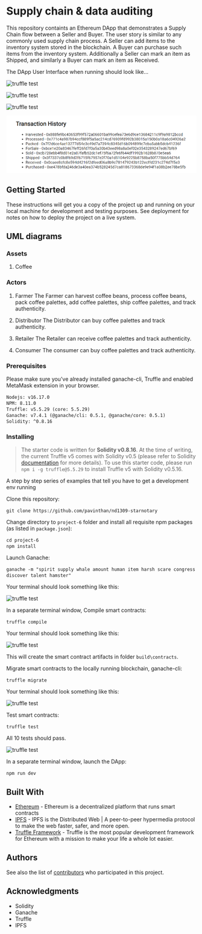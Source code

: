 # Supply chain & data auditing

This repository containts an Ethereum DApp that demonstrates a Supply Chain flow between a Seller and Buyer. The user story is similar to any commonly used supply chain process. A Seller can add items to the inventory system stored in the blockchain. A Buyer can purchase such items from the inventory system. Additionally a Seller can mark an item as Shipped, and similarly a Buyer can mark an item as Received.

The DApp User Interface when running should look like...

![truffle test](images/ftc_product_overview.png)

![truffle test](images/ftc_farm_details.png)

![truffle test](images/ftc_product_details.png)

![truffle test](images/ftc_transaction_history.png)

## Getting Started

These instructions will get you a copy of the project up and running on your local machine for development and testing purposes. See deployment for notes on how to deploy the project on a live system.

## UML diagrams

### Assets

1. Coffee

### Actors

1. Farmer
   The Farmer can harvest coffee beans, process coffee beans, pack coffee palettes, add coffee palettes, ship coffee palettes, and track authenticity.

2. Distributor
   The Distributor can buy coffee palettes and track authenticity.

3. Retailer
   The Retailer can receive coffee palettes and track authenticity.

4. Consumer
   The consumer can buy coffee palettes and track authenticity.

### Prerequisites

Please make sure you've already installed ganache-cli, Truffle and enabled MetaMask extension in your browser.

```
Nodejs: v16.17.0
NPM: 8.11.0
Truffle: v5.5.29 (core: 5.5.29)
Ganache: v7.4.1 (@ganache/cli: 0.5.1, @ganache/core: 0.5.1)
Solidity: ^0.8.16
```

### Installing

> The starter code is written for **Solidity v0.8.16**. At the time of writing, the current Truffle v5 comes with Solidity v0.5 (please refer to Solidity [documentation](https://docs.soliditylang.org/en/v0.8.16/080-breaking-changes.html) for more details). To use this starter code, please run `npm i -g truffle@5.5.29` to install Truffle v5 with Solidity v0.5.16.

A step by step series of examples that tell you have to get a development env running

Clone this repository:

```
git clone https://github.com/pavinthan/nd1309-starnotary
```

Change directory to `project-6` folder and install all requisite npm packages (as listed in `package.json`):

```
cd project-6
npm install
```

Launch Ganache:

```
ganache -m "spirit supply whale amount human item harsh scare congress discover talent hamster"
```

Your terminal should look something like this:

![truffle test](images/ganache-cli.png)

In a separate terminal window, Compile smart contracts:

```
truffle compile
```

Your terminal should look something like this:

![truffle test](images/truffle_compile.png)

This will create the smart contract artifacts in folder `build\contracts`.

Migrate smart contracts to the locally running blockchain, ganache-cli:

```
truffle migrate
```

Your terminal should look something like this:

![truffle test](images/truffle_migrate.png)

Test smart contracts:

```
truffle test
```

All 10 tests should pass.

![truffle test](images/truffle_test.png)

In a separate terminal window, launch the DApp:

```
npm run dev
```

## Built With

- [Ethereum](https://www.ethereum.org/) - Ethereum is a decentralized platform that runs smart contracts
- [IPFS](https://ipfs.io/) - IPFS is the Distributed Web | A peer-to-peer hypermedia protocol
  to make the web faster, safer, and more open.
- [Truffle Framework](http://truffleframework.com/) - Truffle is the most popular development framework for Ethereum with a mission to make your life a whole lot easier.

## Authors

See also the list of [contributors](https://github.com/pavinthan/nd1309-starnotary/contributors.md) who participated in this project.

## Acknowledgments

- Solidity
- Ganache
- Truffle
- IPFS
